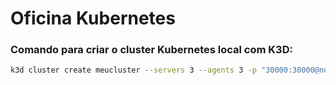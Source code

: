 # Oficina Kubernetes


### Comando para criar o cluster Kubernetes local com K3D:

```bash
k3d cluster create meucluster --servers 3 --agents 3 -p "30000:30000@nodeport"
```